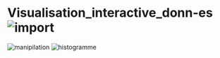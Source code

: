 # Visualisation_interactive_donn-es![import](https://github.com/WAFAA-ourfat/Visualisation_interactive_donn-es/assets/123248901/5592f79d-fc36-4f86-98b9-9500e145c881)
![manipilation](https://github.com/WAFAA-ourfat/Visualisation_interactive_donn-es/assets/123248901/42553d42-01d6-4cc6-8149-a2b48d1ac5bf)
![histogramme](https://github.com/WAFAA-ourfat/Visualisation_interactive_donn-es/assets/123248901/19691df6-b882-4d26-a71f-e46ad1d66302)
